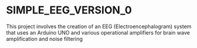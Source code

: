# SIMPLE_EEG_VERSION_0
 This project involves the creation of an EEG (Electroencephalogram) system that uses an Arduino UNO and various operational amplifiers for brain wave amplification and noise filtering
